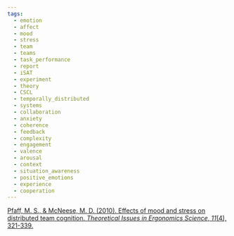 ```yaml
---
tags:
  - emotion
  - affect
  - mood
  - stress
  - team
  - teams
  - task_performance
  - report
  - iSAT
  - experiment
  - theory
  - CSCL
  - temporally_distributed
  - systems
  - collaboration
  - anxiety
  - coherence
  - feedback
  - complexity
  - engagement
  - valence
  - arousal
  - context
  - situation_awareness
  - positive_emotions
  - experience
  - cooperation
---
```


[Pfaff, M. S., & McNeese, M. D. (2010). Effects of mood and stress on distributed team cognition. _Theoretical Issues in Ergonomics Science_, _11_(4), 321-339.](https://d1wqtxts1xzle7.cloudfront.net/42855410/Effects_of_mood_and_stress_on_distribute20160219-3599-1xcu9x9-libre.pdf?1455933749=&response-content-disposition=inline%3B+filename%3DEffects_of_mood_and_stress_on_distribute.pdf&Expires=1732050441&Signature=CHE8fCvbki9n07CTtIcHPRrH3qmLEzhYuaffVRU4OGbrI~A7I2I17Nnnta-SSYf0i-0gE1Ml-V36AmO6mN-1zkSs9OuZx2eRuVWL3iqjTzD7jbMt1vvjdPpY~383~M6Wu1i9C~Zk5wv5zEsdqSEPIB5a3CtzXXjDvxC~xSV-yhJetpdlnIAsQH6-NY5C9ZrVxlS~U3zaGi3u-0uE5RlB1A~gkbJK2M~zWsungHOWRopggRyFVAayz~bCHmucFeJMfBNjExVfrlosuYmFpz0qAgUMrbqlsfUHvUIGyPbZjmxICkJ0HkpEkYmR-XnKL-WpV~GItyFlCnYcBaAf9pHN-g__&Key-Pair-Id=APKAJLOHF5GGSLRBV4ZA)